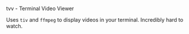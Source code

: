 tvv - Terminal Video Viewer

Uses `tiv` and `ffmpeg` to display videos in your terminal.
Incredibly hard to watch.
